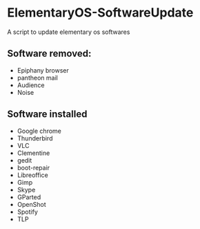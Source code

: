 # ElementaryOS-SoftwareUpdate
A script to update elementary os softwares

## Software removed:
* Epiphany browser
* pantheon mail
* Audience
* Noise<br>
## Software installed
* Google chrome
* Thunderbird
* VLC
* Clementine
* gedit
* boot-repair
* Libreoffice
* Gimp
* Skype
* GParted
* OpenShot
* Spotify
* TLP
